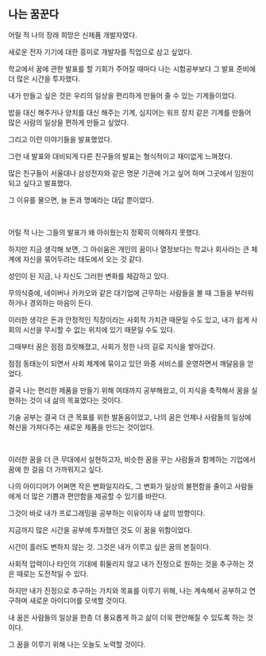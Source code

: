 ## 나는 꿈꾼다

어릴 적 나의 장래 희망은 신제품 개발자였다.

새로운 전자 기기에 대한 흥미로 개발자를 직업으로 삼고 싶었다.

학교에서 꿈에 관한 발표를 할 기회가 주어질 때마다 나는 시험공부보다 그 발표 준비에 더 많은 시간을 투자했다.

내가 만들고 싶은 것은 우리의 일상을 편리하게 만들어 줄 수 있는 기계들이었다.

밥을 대신 해주거나 양치를 대신 해주는 기계, 심지어는 워프 장치 같은 기계를 만들어 많은 사람의 일상을 편하게 만들고 싶었다.

그리고 이런 이야기들을 발표했었다.

그런 내 발표와 대비되게 다른 친구들의 발표는 형식적이고 재미없게 느껴졌다.

많은 친구들이 서울대나 삼성전자와 같은 명문 기관에 가고 싶어 하며 그곳에서 임원이 되고 싶다고 발표했다.

그 이유를 물으면, 늘 돈과 명예라는 대답 뿐이었다.

<br>

어릴 적 나는 그들의 발표가 왜 아쉬웠는지 정확히 이해하지 못했다.

하지만 지금 생각해 보면, 그 아쉬움은 개인의 꿈이나 열정보다는 학교나 회사라는 큰 체계에 자신을 묶어두려는 태도에서 오는 것 같다.

성인이 된 지금, 나 자신도 그러한 변화를 체감하고 있다.

무의식중에, 네이버나 카카오와 같은 대기업에 근무하는 사람들을 볼 때 그들을 부러워하거나 경외하는 마음이 든다.

이러한 생각은 돈과 안정적인 직장이라는 사회적 가치관 때문일 수도 있고, 내가 쉽게 사회의 시선을 무시할 수 없는 위치에 있기 때문일 수도 있다.

그때부터 꿈은 점점 흐릿해졌고, 사회가 정한 나의 길로 지식을 쌓아갔다. 

점점 동태눈이 되면서 사회 체계에 묶이고 있던 와중 서비스를 운영하면서 깨달음을 얻었다. 

결국 나는 편리한 제품을 만들기 위해 여태까지 공부해왔고, 이 지식을 축적해서 꿈을 실현하는 것이 내 삶의 목표였다는 것이다.

기술 공부는 결국 더 큰 목표를 위한 발돋음이었고, 나의 꿈은 언제나 사람들의 일상에 혁신을 가져다주는 새로운 제품을 만드는 것이었다.

<br>

이러한 꿈을 더 큰 무대에서 실현하고자, 비슷한 꿈을 꾸는 사람들과 함께하는 기업에서 꿈에 한 걸음 더 가까워지고 싶다.

나의 아이디어가 어쩌면 작은 변화일지라도, 그 변화가 일상의 불편함을 줄이고 사람들에게 더 많은 기쁨과 편안함을 제공할 수 있기를 바란다.

그것이 바로 내가 프로그래밍을 공부하는 이유이자 내 삶의 방향이다.

지금까지 많은 시간을 공부에 투자했던 것도 이 꿈을 위함이었다.

시간이 흘러도 변하지 않는 것. 그것은 내가 이루고 싶은 꿈의 본질이다.

사회적 압력이나 타인의 기대에 휘둘리지 않고 내가 진정으로 원하는 것을 추구하는 것은 때로는 도전적일 수 있다.

하지만 내가 진정으로 추구하는 가치와 목표를 이루기 위해, 나는 계속해서 공부하고 연구하며 새로운 아이디어를 모색할 것이다.

내 꿈은 사람들의 일상을 한층 더 풍요롭게 하고 삶이 더욱 편안해질 수 있도록 하는 것이다.

그 꿈을 이루기 위해 나는 오늘도 노력할 것이다.
